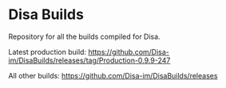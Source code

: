 # Disa Builds

Repository for all the builds compiled for Disa.

Latest production build: https://github.com/Disa-im/DisaBuilds/releases/tag/Production-0.9.9-247

All other builds: https://github.com/Disa-im/DisaBuilds/releases
